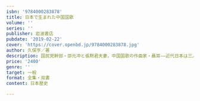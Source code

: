 ```yaml
---
isbn: '9784000283878'
title: 日本で生まれた中国国歌
volume: ''
series: ''
publisher: 岩波書店
pubdate: '2019-02-22'
cover: 'https://cover.openbd.jp/9784000283878.jpg'
author: 久保亨／著
description: 国民党幹部・邵元冲と張黙君夫妻，中国国歌の作曲家・聶耳――近代日本は三人の眼にどのように映ったのか．
price: '2400'
genre: ''
target: 一般
format: 全集・双書
content: 日本歴史

---
```

